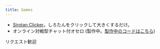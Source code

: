 ```yaml
---
title: Games
---
```


- [Sirotan Clicker](/games/sirotan_clicker.html)。しろたんをクリックして大きくするだけ。
- オンライン対戦型チャット付オセロ (製作中。[製作中のコードはこちら](http://github.com/siphilia/othello))

リクエスト歓迎

